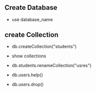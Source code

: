 # 

## Create Database 

- use database_name

## create Collection

- db.createCollection("students")

- show collections

- db.students.renameCollection("usres")

- db.users.help()

- db.users.drop()

  

  
